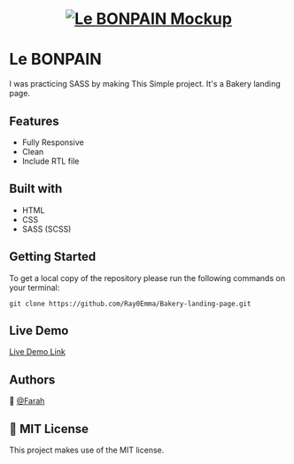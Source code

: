 <h1 align="center">
   <a href="https://lebonpain.netlify.app">
      <img src="https://user-images.githubusercontent.com/70212296/143679415-93f26400-4dfd-43b0-b656-f28bd70ec09b.png" alt="Le BONPAIN Mockup"/>
   </a>
</h1>

# Le BONPAIN
I was practicing SASS by making This Simple project. It's a Bakery landing page.

<!-- ![Le BONPAIN Mockup](https://user-images.githubusercontent.com/70212296/143679415-93f26400-4dfd-43b0-b656-f28bd70ec09b.png) -->

## Features

- Fully Responsive
- Clean
- Include RTL file

## Built with

- HTML 
- CSS
- SASS (SCSS) 

## Getting Started

To get a local copy of the repository please run the following commands on your terminal:

`git clone https://github.com/Ray0Emma/Bakery-landing-page.git`

## Live Demo

[Live Demo Link](https://lebonpain.netlify.app)

## Authors

👤 [@Farah](https://twitter.com/ahmadiF__)

## 📝 MIT License

This project makes use of the MIT license.
